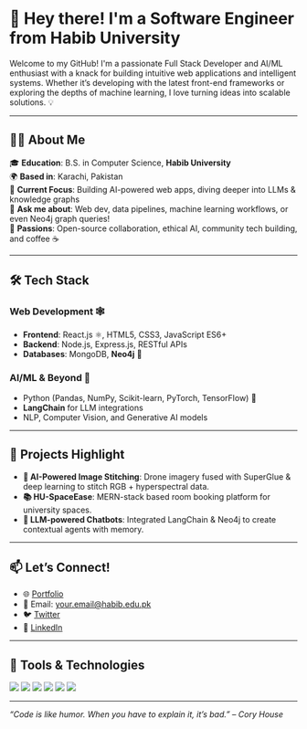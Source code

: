 # 👋 Hey there! I'm a Software Engineer from Habib University

Welcome to my GitHub! I'm a passionate Full Stack Developer and AI/ML enthusiast with a knack for building intuitive web applications and intelligent systems. Whether it’s developing with the latest front-end frameworks or exploring the depths of machine learning, I love turning ideas into scalable solutions. 💡

---

## 👨‍💻 About Me

🎓 **Education**: B.S. in Computer Science, **Habib University**  
🌍 **Based in**: Karachi, Pakistan  
🔭 **Current Focus**: Building AI-powered web apps, diving deeper into LLMs & knowledge graphs  
💬 **Ask me about**: Web dev, data pipelines, machine learning workflows, or even Neo4j graph queries!  
🧠 **Passions**: Open-source collaboration, ethical AI, community tech building, and coffee ☕  

---

## 🛠️ Tech Stack

### Web Development 🕸️  
- **Frontend**: React.js ⚛️, HTML5, CSS3, JavaScript ES6+  
- **Backend**: Node.js, Express.js, RESTful APIs  
- **Databases**: MongoDB, **Neo4j** 🧠

### AI/ML & Beyond 🤖  
- Python (Pandas, NumPy, Scikit-learn, PyTorch, TensorFlow) 🐍  
- **LangChain** for LLM integrations  
- NLP, Computer Vision, and Generative AI models  

---

## 🚀 Projects Highlight

- **📸 AI-Powered Image Stitching**: Drone imagery fused with SuperGlue & deep learning to stitch RGB + hyperspectral data.
- **📚 HU-SpaceEase**: MERN-stack based room booking platform for university spaces.
- **🧠 LLM-powered Chatbots**: Integrated LangChain & Neo4j to create contextual agents with memory.

---

## 📫 Let’s Connect!

- 🌐 [Portfolio](https://your-portfolio-link.com)  
- 📧 Email: your.email@habib.edu.pk  
- 🐦 [Twitter](https://twitter.com/yourhandle)  
- 💼 [LinkedIn](https://linkedin.com/in/yourprofile)

---

## 🧰 Tools & Technologies

<p align="left">
  <img src="https://img.shields.io/badge/-Python-3776AB?style=flat&logo=python&logoColor=white" />
  <img src="https://img.shields.io/badge/-React-61DAFB?style=flat&logo=react&logoColor=black" />
  <img src="https://img.shields.io/badge/-Node.js-339933?style=flat&logo=nodedotjs&logoColor=white" />
  <img src="https://img.shields.io/badge/-Java-007396?style=flat&logo=java&logoColor=white" />
  <img src="https://img.shields.io/badge/-Neo4j-008CC1?style=flat&logo=neo4j&logoColor=white" />
  <img src="https://img.shields.io/badge/-LangChain-black?style=flat&logo=LangChain&logoColor=white" />
</p>

---

_“Code is like humor. When you have to explain it, it’s bad.” – Cory House_

